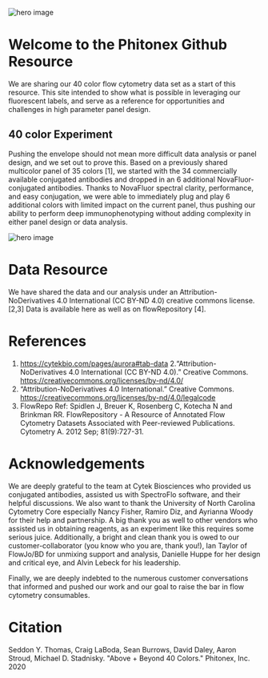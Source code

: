 ![hero image](https://phitonex.github.io/assets/Above%20%2B%20Beyond%20Hero%20Image_v2-01.jpg)

# Welcome to the Phitonex Github Resource

We are sharing our 40 color flow cytometry data set as a start of this resource.  This site intended to show what is possible in leveraging our fluorescent labels, and serve as a reference for opportunities and challenges in high parameter panel design.  


## 40 color Experiment 

Pushing the envelope should not mean more difficult data analysis or panel design, and we set out to prove this.  Based on a previously shared multicolor panel of 35 colors [1], we started with the 34 commercially available conjugated antibodies and dropped in an 6 additional NovaFluor-conjugated antibodies.  Thanks to NovaFluor spectral clarity, performance, and easy conjugation, we were able to immediately plug and play 6 additional colors with limited impact on the current panel, thus pushing our ability to perform deep immunophenotyping without adding complexity in either panel design or data analysis.  

![hero image](https://phitonex.github.io/assets/panel.png)

# Data Resource

We have shared the data and our analysis under an Attribution-NoDerivatives 4.0 International (CC BY-ND 4.0) creative commons license. [2,3] Data is available here as well as on flowRepository [4]. 

# References
1. https://cytekbio.com/pages/aurora#tab-data
2.“Attribution-NoDerivatives 4.0 International (CC BY-ND 4.0).” Creative Commons. https://creativecommons.org/licenses/by-nd/4.0/ 
3. “Attribution-NoDerivatives 4.0 International.” Creative Commons. https://creativecommons.org/licenses/by-nd/4.0/legalcode 
4. FlowRepo Ref: Spidlen J, Breuer K, Rosenberg C, Kotecha N and Brinkman RR. FlowRepository - A Resource of Annotated Flow Cytometry Datasets Associated with Peer-reviewed Publications. Cytometry A. 2012 Sep; 81(9):727-31.


# Acknowledgements
We are deeply grateful to the team at Cytek Biosciences who provided us conjugated antibodies, assisted us with SpectroFlo software, and their helpful discussions.  We also want to thank the University of North Carolina Cytometry Core especially Nancy Fisher, Ramiro Diz, and Ayrianna Woody for their help and partnership.  A big thank you as well to other vendors who assisted us in obtaining reagents, as an experiment like this requires some serious juice.  Additionally, a bright and clean thank you is owed to our customer-collaborator (you know who you are, thank you!), Ian Taylor of FlowJo/BD for unmixing support and analysis, Danielle Huppe for her design and critical eye, and Alvin Lebeck for his leadership.  

Finally, we are deeply indebted to the numerous customer conversations that informed and pushed our work and our goal to raise the bar in flow cytometry consumables.  

# Citation
Seddon Y. Thomas, Craig LaBoda, Sean Burrows, David Daley, Aaron Stroud, Michael D. Stadnisky.  "Above + Beyond 40 Colors."  Phitonex, Inc. 2020 

